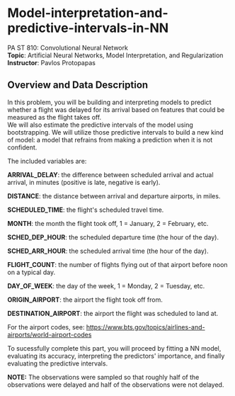 # Model-interpretation-and-predictive-intervals-in-NN
PA ST 810: Convolutional Neural Network  
**Topic**: Artificial Neural Networks, Model Interpretation, and Regularization  
**Instructor**: Pavlos Protopapas

## Overview and Data Description

In this problem, you will be building and interpreting models to predict whether a flight was delayed for its arrival based on features that could be measured as the flight takes off.  
We will also estimate the predictive intervals of the model using bootstrapping. We will utilize those predictive intervals to build a new kind of model: a model that refrains from making a prediction when it is not confident.  

The included variables are:

**ARRIVAL_DELAY**: the difference between scheduled arrival and actual arrival, in minutes (positive is late, negative is early).

**DISTANCE**: the distance between arrival and departure airports, in miles.

**SCHEDULED_TIME**: the flight's scheduled travel time.

**MONTH**: the month the flight took off, 1 = January, 2 = February, etc.

**SCHED_DEP_HOUR**: the scheduled departure time (the hour of the day).

**SCHED_ARR_HOUR**: the scheduled arrival time (the hour of the day).

**FLIGHT_COUNT**: the number of flights flying out of that airport before noon on a typical day.

**DAY_OF_WEEK**: the day of the week, 1 = Monday, 2 = Tuesday, etc.

**ORIGIN_AIRPORT**: the airport the flight took off from.

**DESTINATION_AIRPORT**: the airport the flight was scheduled to land at.

For the airport codes, see: https://www.bts.gov/topics/airlines-and-airports/world-airport-codes

To sucessfully complete this part, you will proceed by fitting a NN model, evaluating its accuracy, interpreting the predictors' importance, and finally evaluating the predictive intervals.

**NOTE:** The observations were sampled so that roughly half of the observations were delayed and half of the observations were not delayed.
